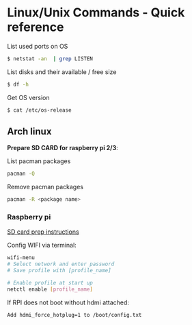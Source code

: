 # Linux/Unix Commands - Quick reference

List used ports on OS
```sh
$ netstat -an  | grep LISTEN
```

List disks and their available / free size
```sh
$ df -h
```

Get OS version
```sh
$ cat /etc/os-release
```

## Arch linux

**Prepare SD CARD for raspberry pi 2/3**:


List pacman packages
```sh
pacman -Q
```

Remove pacman packages
```sh
pacman -R <package name>
```

### Raspberry pi 
[SD card prep instructions](https://archlinuxarm.org/platforms/armv8/broadcom/raspberry-pi-3)

Config WIFI via terminal:
```sh
wifi-menu
# Select network and enter password
# Save profile with [profile_name]

# Enable profile at start up
netctl enable [profile_name]
```

If RPI does not boot without hdmi attached:
```
Add hdmi_force_hotplug=1 to /boot/config.txt
```
